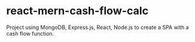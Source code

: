 # react-mern-cash-flow-calc

Project using MongoDB, Express.js, React, Node.js to create a SPA with a cash flow function.
